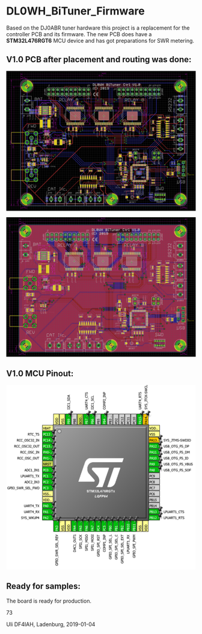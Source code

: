 # DL0WH_BiTuner_Firmware
Based on the DJ0ABR tuner hardware this project is a replacement for the controller PCB and its firmware. The new PCB does have a __STM32L476RGT6__ MCU device and has got preparations for SWR metering.

## V1.0 PCB after placement and routing was done:
![Screenshot of V1.0 no polyfill](https://raw.githubusercontent.com/DF4IAH/DL0WH_BiTuner/master/Docs/09_Results/Pictures/DL0WH_BiTuner_1V0_PCB_RoutingDone.png)

![Screenshot of V1.0 complete](https://raw.githubusercontent.com/DF4IAH/DL0WH_BiTuner/master/Docs/09_Results/Pictures/DL0WH_BiTuner_1V0_PCB_Complete.png)


## V1.0 MCU Pinout:
![MCU Pinout of V1.0](https://raw.githubusercontent.com/DF4IAH/DL0WH_BiTuner/master/Docs/09_Results/Pictures/DL0WH_BiTuner_1V0_SW_Pinout.png)

## Ready for samples:
The board is ready for production.

73

  Uli DF4IAH, Ladenburg, 2019-01-04
